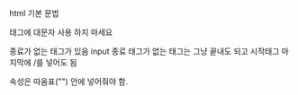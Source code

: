html 기본 문법

태그에 대문자 사용 하지 마세요

종료가 없는 태그가 있음
input
종료 태그가 없는 태그는 그냥 끝내도 되고 시작태그 마지막에 /를 넣어도 됨

속성은 따옴표("") 안에 넣어줘야 함.